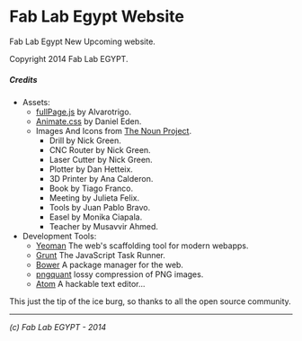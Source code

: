 
Fab Lab Egypt Website
=====================

Fab Lab Egypt New Upcoming website.

Copyright 2014 Fab Lab EGYPT.

##### Credits

- Assets:
    - [fullPage.js][fp] by Alvarotrigo.
    - [Animate.css][anim] by Daniel Eden.
    - Images And Icons from [The Noun Project][tnp].
        - Drill by Nick Green.
        - CNC Router by Nick Green.
        - Laser Cutter by Nick Green.
        - Plotter by Dan Hetteix.
        - 3D Printer by Ana Calderon.
        - Book by Tiago Franco.
        - Meeting by Julieta Felix.
        - Tools by Juan Pablo Bravo.
        - Easel by Monika Ciapala.
        - Teacher by Musavvir Ahmed.
- Development Tools:
    - [Yeoman][yo] The web's scaffolding tool for modern webapps.
    - [Grunt][gr] The JavaScript Task Runner.
    - [Bower][bo] A package manager for the web.
    - [pngquant][pngquant] lossy compression of PNG images.
    - [Atom](https://atom.io/) A hackable text editor...


This just the tip of the ice burg, so thanks to all the open source community.

[yo]: http://yeoman.io
[gr]: http://gruntjs.com
[bo]: http://bower.io
[pngquant]: http://pngquant.org/
[bs]: http://getbootstrap.com/
[bw]: http://bootswatch.com/
[fp]: https://github.com/alvarotrigo/fullPage.js
[anim]: https://github.com/daneden/animate.css
[tnp]: https://thenounproject.com
- - -

_(c) Fab Lab EGYPT - 2014_
